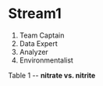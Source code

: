 # Stream1

1. Team Captain
2. Data Expert
3. Analyzer
4. Environmentalist

Table 1 -- **nitrate vs. nitrite**
